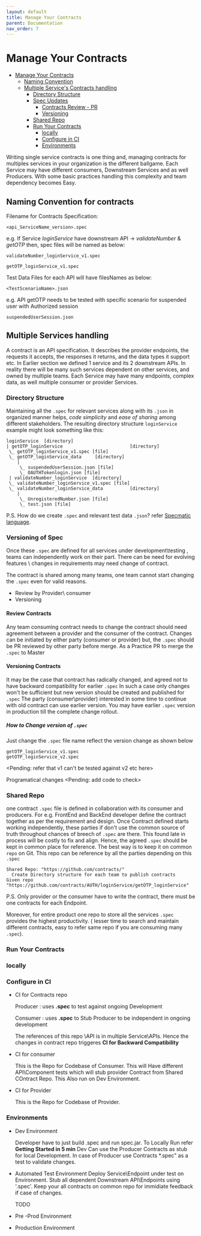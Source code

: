 ```yaml
---
layout: default
title: Manage Your Contracts
parent: Documentation
nav_order: 7
---
```

Manage Your Contracts
========

- [Manage Your Contracts](#language)
    - [Naming Convention](#naming-convention)
    - [Multiple Service's Contracts handling](#built-in-data-types)
      - [Directory Structure](#dir-structure)
      - [Spec Updates](#spec-updates)
        - [Contracts Review - PR](#review-contracts)
        - [Versioning](#versioning-contracts)
      - [Shared Repo](#repo-shared-contracts)
      - [Run Your Contracts](#run-contracts)
        - [locally](#contracts-locally)
        - [Configure in CI](#configure-ci)
        - [Environments](#environments)
    

Writing single service contracts is one thing and, managing contracts for multiples services in your organization is the different ballgame.
Each Service may have different consumers, Downstream Services and as well Producers.
With some basic practices handling this complexity and team dependency becomes Easy.

## Naming Convention for contracts

Filename for Contracts Specification: 
```gherkin
<api_ServiceName_version>.spec
```
e.g. If Service *loginService* have downstream API -> *validateNumber* & *getOTP* then, spec files will be named as below:

```gherkin
validateNumber_loginService_v1.spec

getOTP_loginService_v1.spec
```

Test Data Files for each API will have filesNames as below:
```gherkin
<TestScenarioName>.json
```

e.g.
API getOTP needs to be tested with specific scenario for suspended user with Authorized session 
```gherkin
suspendedUserSession.json
```

## Multiple Services handling

A contract is an API specification. It describes the provider endpoints, the requests it accepts, the responses it returns, and the data types it support etc.
In Earlier section we defined 1 service and its 2 downstream APIs. In reality there will be many such services dependent on other services, and owned by multiple teams.
Each Service may have many endpoints, complex data, as well multiple consumer or provider Services.

### Directory Structure
Maintaining all the `.spec` for relevant services along with its `.json` in organized manner helps, *code simplicity* and *ease of sharing* among different stakeholders.
The resulting directory structure `loginService` example might look something like this:

```
loginService  [directory]
| getOTP_loginService                         [directory]
 \_ getOTP_loginService_v1.spec [file]
 \_ getOTP_loginService_data     [directory]
    |
     \_ suspendedUserSession.json [file]
     \_ OAUTHTokenlogin.json [file]
 | validateNumber_loginService  [directory]
 \_ validateNumber_loginService_v1.spec [file]
 \_ validateNumber_loginService_data          [directory]
    |
     \_ UnregisteredNumber.json [file]
     \_ test.json [file]    
```
P.S. How do we create `.spec` and relevant test data `.json`?
refer [Specmatic language](/documentation/language.html).



### Versioning of Spec
Once these `.spec` are defined for all services under development\testing , teams can independently work on their part.
There can be need for evolving features \ changes in requirements may need change of contract.

The contract is shared among many teams, one team cannot start changing the `.spec` even for valid reasons.

*   Review by Provider\ consumer
*   Versioning

#### Review Contracts
Any team consuming contract needs to change the contract should need agreement between a provider and the consumer of the contract.
Changes can be initiated by either party (consumer or provider) but, the `.spec` should be PR reviewed by other party before merge.
As a Practice PR to merge the `.spec` to Master

#### Versioning Contracts

It may be the case that contract has radically changed, and agreed not to have backward compatibility for earlier `.spec`
In such a case only changes won't be sufficient but new version should be created and published for `.spec`
The party (consumer\provider) interested in some time to continue with old contract can use earlier version.
You may have earlier `.spec` version in production till the complete change rollout.

##### How to Change version of `.spec`

Just change the `.spec` file name reflect the version change as shown below

```gherkin
getOTP_loginService_v1.spec
getOTP_loginService_v2.spec
```

<Pending: refer that v1 can't be tested against v2 etc here>

Programatical changes
<Pending: add code to check>

### Shared Repo

one contract `.spec` file is defined in collaboration with its consumer and producers. For e.g. FrontEnd and BackEnd developer define the contract together as per the requirement and design.
Once Contract defined starts working independently, these parties if don't use the common source of truth throughout chances of breech of `.spec` are there.
This found late in process will be costly to fix and align.
Hence, the agreed `.spec` should be kept in common place for reference. The best way is to keep it on common `repo` on Git.
This repo can be reference by all the parties depending on this `.spec`

```gherkin
Shared Repo: "https://github.com/contracts/"
  Create Directory structure for each team to publish contracts
Given repo "https://github.com/contracts/AUTH/loginService/getOTP_loginService"
```
P.S. Only provider or the consumer have to write the contract, there must be one contracts for each Endpoint.

Moreover, for entire product one repo to store all the services `.spec` provides the highest productivity.
( lesser time to search and maintain different contracts, easy to refer same repo if you are consuming many `.spec`).



### Run Your Contracts

### locally
 
### Configure in CI
 - CI for Contracts repo
   
   Producer : uses <b>.spec</b> to test against ongoing Development
   
   Consumer : uses <b>.spec</b> to Stub Producer to be independent in ongoing development 
   
    The references of this repo \API is in multiple Service\APIs. Hence the changes in contract repo triggeres 
    <b>CI for Backward Compatibility</b>


- CI for consumer

  This is the Repo for Codebase of Consumer. This will Have different API\Component tests which will stub provider Contract from Shared COntract Repo.
  This Also run on Dev Environment.

 - CI for Provider
   
    This is the Repo for Codebase of Provider.

### Environments
 - Dev Environment
   
    Developer have to just build .spec and run spec.jar. To Locally Run refer <b> Getting Started in 5 min</b>
    Dev Can use the Producer Contracts as stub for local Development. In case of Producer use Contracts *.spec" as a test to validate changes.
   
 - Automated Test Environment
   Deploy Service\Endpoint under test on Environment. Stub all dependent Downstream API\Endpoints using '.spec'.
   Keep your all contracts on common repo for immidiate feedback if case of changes.

   TODO
 - Pre -Prod Environment
 - Production Environment

